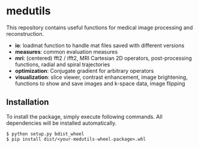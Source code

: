 medutils
========

This repository contains useful functions for medical image processing and reconstruction.

- **io**: loadmat function to handle mat files saved with different versions
- **measures**: common evaluation measures
- **mri**: (centered) fft2 / ifft2, MRI Cartesian 2D operators, post-processing functions, radial and spiral trajectories
- **optimization**: Conjugate gradient for arbitrary operators 
- **visualization**: slice viewer, contrast enhancement, image brightening, functions to show and save images and k-space data, image flipping

Installation
------------
To install the package, simply execute following commands. All dependencies will
be installed automatically.
~~~
$ python setup.py bdist_wheel
$ pip install dist/<your-medutils-wheel-package>.whl
~~~
